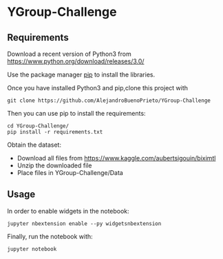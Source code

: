 # YGroup-Challenge

## Requirements

Download a recent version of Python3 from https://www.python.org/download/releases/3.0/

Use the package manager [pip](https://pip.pypa.io/en/stable/) to install the libraries.

Once you have installed Python3 and pip,clone this project with 
```console
git clone https://github.com/AlejandroBuenoPrieto/YGroup-Challenge
```

Then you can use pip to install the requirements:
```console
cd YGroup-Challenge/
pip install -r requirements.txt
```

Obtain the dataset:
- Download all files from https://www.kaggle.com/aubertsigouin/biximtl
- Unzip the downloaded file
- Place files in YGroup-Challenge/Data

## Usage

In order to enable widgets in the notebook:
```console
jupyter nbextension enable --py widgetsnbextension
```

Finally, run the notebook with:
```console
jupyter notebook
```